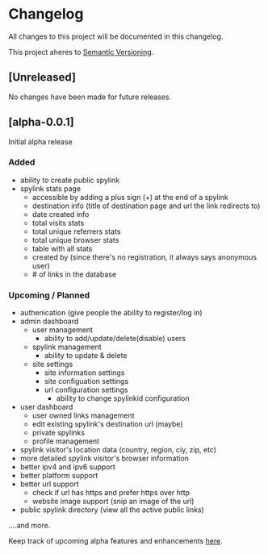 # Changelog

All changes to this project will be documented in this changelog.

This project aheres to [Semantic Versioning](https://semver.org/spec/v2.0.0.html).

## [Unreleased]

No changes have been made for future releases. 

## [alpha-0.0.1]

Initial alpha release

### Added

- ability to create public spylink
- spylink stats page 
    - accessible by adding a plus sign (+) at the end of a spylink
    - destination info (title of destination page and url the link redirects to)
    - date created info
    - total visits stats
    - total unique referrers stats
    - total unique browser stats
    - table with all stats
    - created by (since there's no registration, it always says anonymous user)
    - \# of links in the database

### Upcoming / Planned

- authenication (give people the ability to register/log in)
- admin dashboard
    - user management
        - ability to add/update/delete(disable) users
    - spylink management 
        - ability to update & delete
    - site settings
        - site information settings
        - site configuation settings
        - url configuration settings
            - ability to change spylinkid configuration
- user dashboard
    - user owned links management
    - edit existing spylink's destination url (maybe)
    - private spylinks
    - profile management
- spylink visitor's location data (country, region, ciy, zip, etc)
- more detailed spylink visitor's browser information
- better ipv4 and ipv6 support
- better platform support
- better url support
    - check if url has https and prefer https over http
    - website image support (snip an image of the url)
- public spylink directory (view all the active public links)

....and more.

Keep track of upcoming alpha features and enhancements [here](https://github.com/marchershey/SpyLink/projects/1). 